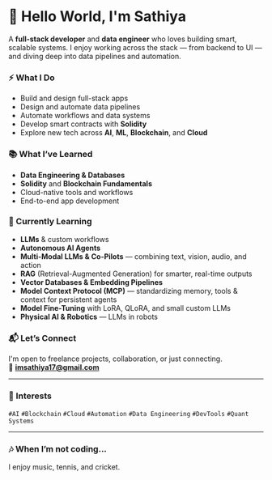 <!-- GitHub Profile Cover Stats -->

# 👋 Hello World, I'm Sathiya

A **full-stack developer** and **data engineer** who loves building smart, scalable systems. I enjoy working across the stack — from backend to UI — and diving deep into data pipelines and automation.

### ⚡ What I Do
- Build and design full-stack apps
- Design and automate data pipelines
- Automate workflows and data systems
- Develop smart contracts with **Solidity**
- Explore new tech across **AI**, **ML**, **Blockchain**, and **Cloud**

### 📚 What I’ve Learned
- **Data Engineering & Databases**  
- **Solidity** and **Blockchain Fundamentals**  
- Cloud-native tools and workflows  
- End-to-end app development
  
### 🌱 Currently Learning
- **LLMs** & custom workflows  
- **Autonomous AI Agents**
- **Multi-Modal LLMs & Co-Pilots** — combining text, vision, audio, and action 
- **RAG** (Retrieval-Augmented Generation) for smarter, real-time outputs  
- **Vector Databases & Embedding Pipelines**
- **Model Context Protocol (MCP)** — standardizing memory, tools & context for persistent agents  
- **Model Fine-Tuning** with LoRA, QLoRA, and small custom LLMs
- **Physical AI & Robotics** — LLMs in robots

### 📬 Let’s Connect
I'm open to freelance projects, collaboration, or just connecting.  
📩 **imsathiya17@gmail.com**

---

### 🎯 Interests
`#AI` `#Blockchain` `#Cloud` `#Automation` `#Data Engineering` `#DevTools` `#Quant Systems`

---

### 🎶 When I’m not coding...
I enjoy music, tennis, and cricket.
